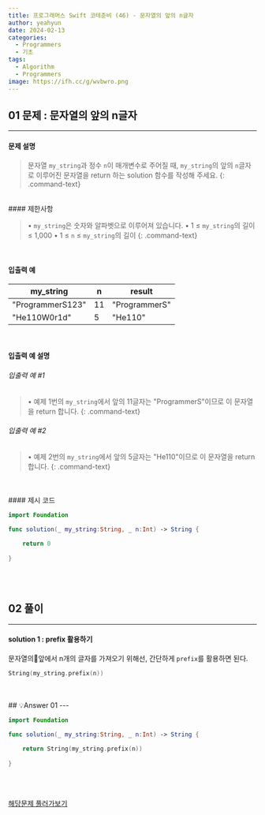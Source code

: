 ```yaml
---
title: 프로그래머스 Swift 코테준비 (46) - 문자열의 앞의 n글자
author: yeahyun
date: 2024-02-13
categories:
  - Programmers
  - 기초
tags:
  - Algorithm
  - Programmers
image: https://ifh.cc/g/wvbwro.png
---
```

## 01 문제 : 문자열의 앞의 n글자

---
#### 문제 설명

>문자열 `my_string`과 정수 `n`이 매개변수로 주어질 때, `my_string`의 앞의 `n`글자로 이루어진 문자열을 return 하는 solution 함수를 작성해 주세요.
{: .command-text}

<BR>
#### 제한사항

>• `my_string`은 숫자와 알파벳으로 이루어져 있습니다.
>• 1 ≤ `my_string`의 길이 ≤ 1,000
>• 1 ≤ `n` ≤ `my_string`의 길이
{: .command-text}
<BR>

#### 입출력 예

|my_string|n|result|
|---|---|---|
|"ProgrammerS123"|11|"ProgrammerS"|
|"He110W0r1d"|5|"He110"|

<BR>

#### 입출력 예 설명

###### 입출력 예 #1

>• 예제 1번의 `my_string`에서 앞의 11글자는 "ProgrammerS"이므로 이 문자열을 return 합니다.
{: .command-text}

###### 입출력 예 #2

>• 예제 2번의 `my_string`에서 앞의 5글자는 "He110"이므로 이 문자열을 return 합니다.
{: .command-text}


<br>

<br>
#### 제시 코드

```swift
import Foundation

func solution(_ my_string:String, _ n:Int) -> String {
    
    return 0
    
}
```

<br>
<br>

## 02 풀이 
---

#### solution 1 : prefix 활용하기

문자열의앞에서 n개의 글자를 가져오기 위해선, 간단하게 `prefix`를 활용하면 된다.

```swift
String(my_string.prefix(n))
```

<br>
<br>
## 💡Answer 01
---

```swift
import Foundation

func solution(_ my_string:String, _ n:Int) -> String {
    
    return String(my_string.prefix(n))
    
}
```

<br>
<br>

[해당문제 풀러가보기](https://school.programmers.co.kr/learn/courses/30/lessons/181907)